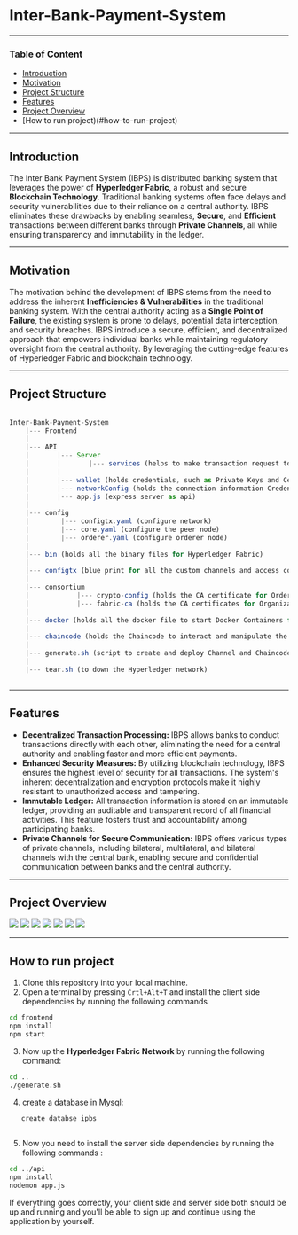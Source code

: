 # Inter-Bank-Payment-System
---
### Table of Content
- [Introduction](#introduction)
- [Motivation](#motivation)
- [Project Structure](#project-structure)
- [Features](#features)
- [Project Overview](#project-overview)
- [How to run project)(#how-to-run-project)

---

## Introduction

The Inter Bank Payment System (IBPS) is distributed banking system that leverages the power of **Hyperledger Fabric**, a robust and secure **Blockchain Technology**. Traditional banking systems often face delays and security vulnerabilities due to their reliance on a central authority. IBPS eliminates these drawbacks by enabling seamless, **Secure**, and **Efficient** transactions between different banks through **Private Channels**, all while ensuring transparency and immutability in the ledger.

---

## Motivation

The motivation behind the development of IBPS stems from the need to address the inherent **Inefficiencies & Vulnerabilities** in the traditional banking system. With the central authority acting as a **Single Point of Failure**, the existing system is prone to delays, potential data interception, and security breaches. IBPS introduce a secure, efficient, and decentralized approach that empowers individual banks while maintaining regulatory oversight from the central authority. By leveraging the cutting-edge features of Hyperledger Fabric and blockchain technology.

---

## Project Structure

```js

Inter-Bank-Payment-System
    |--- Frontend
    |
    |--- API
    |       |--- Server
    |       |       |--- services (helps to make transaction request to the Hyperledger Network)
    |       |
    |       |--- wallet (holds credentials, such as Private Keys and Certificates)
    |       |--- networkConfig (holds the connection information Credentials for every Organization)
    |       |--- app.js (express server as api)
    |
    |--- config
    |        |--- configtx.yaml (configure network)
    |        |--- core.yaml (configure the peer node)
    |        |--- orderer.yaml (configure orderer node)
    |
    |--- bin (holds all the binary files for Hyperledger Fabric)
    |
    |--- configtx (blue print for all the custom channels and access control for an organization in a channel)
    |
    |--- consortium
    |            |--- crypto-config (holds the CA certificate for Orderer and PeerOrganization)
    |            |--- fabric-ca (holds the CA certificates for Organizations)
    |
    |--- docker (holds all the docker file to start Docker Containers for the network to UP)
    |
    |--- chaincode (holds the Chaincode to interact and manipulate the Blockchain ledger)
    |
    |--- generate.sh (script to create and deploy Channel and Chaincode)
    |
    |--- tear.sh (to down the Hyperledger network)



```
---
## Features
- **Decentralized Transaction Processing:** IBPS allows banks to conduct transactions directly with each other, eliminating the need for a central authority and enabling faster and more efficient payments.
- **Enhanced Security Measures:** By utilizing blockchain technology, IBPS ensures the highest level of security for all transactions. The system's inherent decentralization and encryption protocols make it highly resistant to unauthorized access and tampering.
- **Immutable Ledger:** All transaction information is stored on an immutable ledger, providing an auditable and transparent record of all financial activities. This feature fosters trust and accountability among participating banks.
- **Private Channels for Secure Communication:** IBPS offers various types of private channels, including bilateral, multilateral, and bilateral channels with the central bank, enabling secure and confidential communication between banks and the central authority.

---
## Project Overview

<img src="api/sample-image/Screenshot from 2023-11-02 23-47-09.png">
<img src="api/sample-image/Screenshot from 2023-11-02 23-46-51.png">
<img src="api/sample-image/Screenshot from 2023-11-02 23-59-55.png">
<img src="api/sample-image/Screenshot from 2023-11-03 00-00-48.png">
<img src="api/sample-image/Screenshot from 2023-11-03 00-01-17.png">
<img src="api/sample-image/Screenshot from 2023-11-03 00-01-54.png">
<img src="api/sample-image/Screenshot from 2023-11-03 00-03-00.png">

---

## How to run project

1. Clone this repository into your local machine.
2. Open a terminal by pressing `Crtl+Alt+T` and install the client side dependencies by running the following commands

```bash
cd frontend
npm install
npm start

```
3. Now up the **Hyperledger Fabric Network** by running the following command:
```bash
cd ..
./generate.sh
```

4. create a database in Mysql:
```js
   create databse ipbs
 
```
5. Now you need to install the server side dependencies by running the following commands :
```bash
cd ../api
npm install
nodemon app.js
```

If everything goes correctly, your client side and server side both should be up and running and you'll be able to sign up and continue using the application by yourself.
